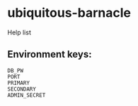 # ubiquitous-barnacle
Help list

## Environment keys:
```
DB_PW
PORT
PRIMARY
SECONDARY
ADMIN_SECRET
```
